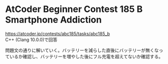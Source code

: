 # AtCoder Beginner Contest 185 B Smartphone Addiction  
https://atcoder.jp/contests/abc185/tasks/abc185_b  
C++ (Clang 10.0.0)で回答  

問題文の通りに解いていく。バッテリーを減らした直後にバッテリーが無くなっているか確認し、バッテリーを増やした後にフル充電を超えてないか確認する。

